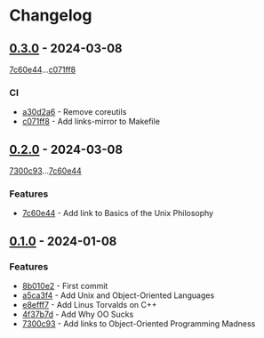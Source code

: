 # Changelog

## [0.3.0](https://github.com/rodmoioliveira/dreadful-clean-code/compare/0.2.0...0.3.0) - 2024-03-08

[7c60e44](https://github.com/rodmoioliveira/dreadful-clean-code/commit/7c60e4447160a732a63b698b92ecd2103d2ef6b9)...[c071ff8](https://github.com/rodmoioliveira/dreadful-clean-code/commit/c071ff828155812ec6cc8f24bcb455dba3707c52)

### CI

- [a30d2a6](https://github.com/rodmoioliveira/dreadful-clean-code/commit/a30d2a638b0093cc69bd2263e452f44337e6edbf) - Remove coreutils
- [c071ff8](https://github.com/rodmoioliveira/dreadful-clean-code/commit/c071ff828155812ec6cc8f24bcb455dba3707c52) - Add links-mirror to Makefile

## [0.2.0](https://github.com/rodmoioliveira/dreadful-clean-code/compare/0.1.0...0.2.0) - 2024-03-08

[7300c93](https://github.com/rodmoioliveira/dreadful-clean-code/commit/7300c939bcd9d9c15f6779b2b0844a72b5950cd9)...[7c60e44](https://github.com/rodmoioliveira/dreadful-clean-code/commit/7c60e4447160a732a63b698b92ecd2103d2ef6b9)

### Features

- [7c60e44](https://github.com/rodmoioliveira/dreadful-clean-code/commit/7c60e4447160a732a63b698b92ecd2103d2ef6b9) - Add link to Basics of the Unix Philosophy

## [0.1.0](https://github.com/rodmoioliveira/dreadful-clean-code/compare/...0.1.0) - 2024-01-08

### Features

- [8b010e2](https://github.com/rodmoioliveira/dreadful-clean-code/commit/8b010e2ec999c49280ae6d875055b885778fd769) - First commit
- [a5ca3f4](https://github.com/rodmoioliveira/dreadful-clean-code/commit/a5ca3f416514885716ba32712bc5c8e3b720e3b8) - Add Unix and Object-Oriented Languages
- [e8efff7](https://github.com/rodmoioliveira/dreadful-clean-code/commit/e8efff709fb02013e86a273f6e7a058450ce1639) - Add Linus Torvalds on C++
- [4f37b7d](https://github.com/rodmoioliveira/dreadful-clean-code/commit/4f37b7db219ea14a54261d8a86e6ec5474a98a78) - Add Why OO Sucks
- [7300c93](https://github.com/rodmoioliveira/dreadful-clean-code/commit/7300c939bcd9d9c15f6779b2b0844a72b5950cd9) - Add links to Object-Oriented Programming Madness


